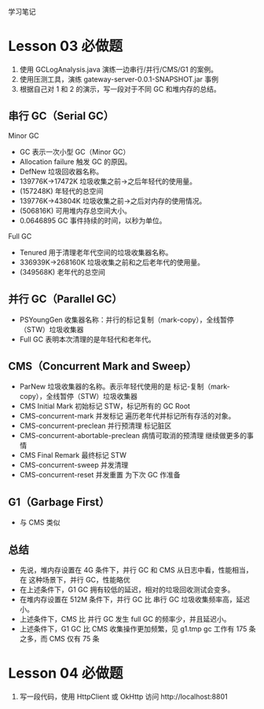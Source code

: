 学习笔记
# Lesson 03 必做题
1. 使用 GCLogAnalysis.java 演练一边串行/并行/CMS/G1 的案例。
2. 使用压测工具，演练 gateway-server-0.0.1-SNAPSHOT.jar 事例
3. 根据自己对 1 和 2 的演示，写一段对于不同 GC 和堆内存的总结。

## 串行 GC（Serial GC）
Minor GC
* GC 表示一次小型 GC（Minor GC）
* Allocation failure 触发 GC 的原因。
* DefNew 垃圾回收器名称。
* 139776K->17472K 垃圾收集之前->之后年轻代的使用量。
* (157248K) 年轻代的总空间
* 139776K->43804K 垃圾收集之前->之后对内存的使用情况。
* (506816K) 可用堆内存总空间大小。
* 0.0646895 GC 事件持续的时间，以秒为单位。

Full GC
* Tenured 用于清理老年代空间的垃圾收集器名称。
* 336939K->268160K 垃圾收集之前和之后老年代的使用量。
* (349568K) 老年代的总空间

## 并行 GC（Parallel GC）
* PSYoungGen 收集器名称：并行的标记复制（mark-copy），全线暂停（STW）垃圾收集器
* Full GC 表明本次清理的是年轻代和老年代。

## CMS（Concurrent Mark and Sweep）
* ParNew 垃圾收集器的名称。表示年轻代使用的是 标记-复制（mark-copy），全线暂停（STW）垃圾收集器
* CMS Initial Mark 初始标记 STW，标记所有的 GC Root
* CMS-concurrent-mark 并发标记 遍历老年代并标记所有存活的对象。
* CMS-concurrent-preclean 并行预清理 标记脏区
* CMS-concurrent-abortable-preclean 病情可取消的预清理 继续做更多的事情
* CMS Final Remark 最终标记 STW
* CMS-concurrent-sweep 并发清理
* CMS-concurrent-reset 并发重置 为下次 GC 作准备

## G1（Garbage First）
* 与 CMS 类似


## 总结
* 先说，堆内存设置在 4G 条件下，并行 GC 和 CMS 从日志中看，性能相当，在 这种场景下，并行 GC，性能略优
* 在上述条件下，G1 GC 拥有较低的延迟，相对的垃圾回收测试会变多。
* 在堆内存设置在 512M 条件下，并行 GC 比 串行 GC 垃圾收集频率高，延迟小。
* 上述条件下，CMS 比 并行 GC 发生 full GC 的频率少，并且延迟小。
* 上述条件下，G1 GC 比 CMS 收集操作更加频繁，见 g1.tmp gc 工作有 175 条之多，而 CMS 仅有 75 条

# Lesson 04 必做题
1. 写一段代码，使用 HttpClient 或 OkHttp 访问 http://localhost:8801

